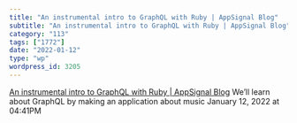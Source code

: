 ```yaml
---
title: "An instrumental intro to GraphQL with Ruby | AppSignal Blog"
subtitle: "An instrumental intro to GraphQL with Ruby | AppSignal Blog"
category: "113"
tags: ["1772"]
date: "2022-01-12"
type: "wp"
wordpress_id: 3205
---
```

[ An instrumental intro to GraphQL with Ruby | AppSignal Blog](https://blog.appsignal.com/2019/01/29/graphql.html)
 We’ll learn about GraphQL by making an application about music
January 12, 2022 at 04:41PM